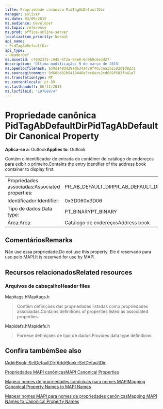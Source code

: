 ```yaml
---
title: Propriedade canônica PidTagAbDefaultDir
manager: soliver
ms.date: 03/09/2015
ms.audience: Developer
ms.topic: reference
ms.prod: office-online-server
localization_priority: Normal
api_name:
- PidTagAbDefaultDir
api_type:
- HeaderDef
ms.assetid: c7092375-c945-4f2a-94e0-6d969c6edd27
description: 'Última modificação: 9 de março de 2015'
ms.openlocfilehash: ad0d148dd29ad634a420f405cea3b2582d1d8231
ms.sourcegitcommit: 9d60cd82b5413446e5bc8ace2cd689f683fb41a7
ms.translationtype: MT
ms.contentlocale: pt-BR
ms.lasthandoff: 06/11/2018
ms.locfileid: "19768874"
---
```

# <a name="pidtagabdefaultdir-canonical-property"></a><span data-ttu-id="cd008-103">Propriedade canônica PidTagAbDefaultDir</span><span class="sxs-lookup"><span data-stu-id="cd008-103">PidTagAbDefaultDir Canonical Property</span></span>

  
  
<span data-ttu-id="cd008-104">**Aplica-se a**: Outlook</span><span class="sxs-lookup"><span data-stu-id="cd008-104">**Applies to**: Outlook</span></span> 
  
<span data-ttu-id="cd008-105">Contém o identificador de entrada do contêiner de catálogo de endereços para exibir o primeiro.</span><span class="sxs-lookup"><span data-stu-id="cd008-105">Contains the entry identifier of the address book container to display first.</span></span> 
  
|||
|:-----|:-----|
|<span data-ttu-id="cd008-106">Propriedades associadas:</span><span class="sxs-lookup"><span data-stu-id="cd008-106">Associated properties:</span></span>  <br/> |<span data-ttu-id="cd008-107">PR_AB_DEFAULT_DIR</span><span class="sxs-lookup"><span data-stu-id="cd008-107">PR_AB_DEFAULT_DIR</span></span>  <br/> |
|<span data-ttu-id="cd008-108">Identificador:</span><span class="sxs-lookup"><span data-stu-id="cd008-108">Identifier:</span></span>  <br/> |<span data-ttu-id="cd008-109">0x3D06</span><span class="sxs-lookup"><span data-stu-id="cd008-109">0x3D06</span></span>  <br/> |
|<span data-ttu-id="cd008-110">Tipo de dados:</span><span class="sxs-lookup"><span data-stu-id="cd008-110">Data type:</span></span>  <br/> |<span data-ttu-id="cd008-111">PT_BINARY</span><span class="sxs-lookup"><span data-stu-id="cd008-111">PT_BINARY</span></span>  <br/> |
|<span data-ttu-id="cd008-112">Área:</span><span class="sxs-lookup"><span data-stu-id="cd008-112">Area:</span></span>  <br/> |<span data-ttu-id="cd008-113">Catálogo de endereços</span><span class="sxs-lookup"><span data-stu-id="cd008-113">Address book</span></span>  <br/> |
   
## <a name="remarks"></a><span data-ttu-id="cd008-114">Comentários</span><span class="sxs-lookup"><span data-stu-id="cd008-114">Remarks</span></span>

<span data-ttu-id="cd008-115">Não use essa propriedade.</span><span class="sxs-lookup"><span data-stu-id="cd008-115">Do not use this property.</span></span> <span data-ttu-id="cd008-116">Ele é reservado para uso pelo MAPI.</span><span class="sxs-lookup"><span data-stu-id="cd008-116">It is reserved for use by MAPI.</span></span>
  
## <a name="related-resources"></a><span data-ttu-id="cd008-117">Recursos relacionados</span><span class="sxs-lookup"><span data-stu-id="cd008-117">Related resources</span></span>

### <a name="header-files"></a><span data-ttu-id="cd008-118">Arquivos de cabeçalho</span><span class="sxs-lookup"><span data-stu-id="cd008-118">Header files</span></span>

<span data-ttu-id="cd008-119">Mapitags.h</span><span class="sxs-lookup"><span data-stu-id="cd008-119">Mapitags.h</span></span>
  
> <span data-ttu-id="cd008-120">Contém definições das propriedades listadas como propriedades associadas.</span><span class="sxs-lookup"><span data-stu-id="cd008-120">Contains definitions of properties listed as associated properties.</span></span>
    
<span data-ttu-id="cd008-121">Mapidefs.h</span><span class="sxs-lookup"><span data-stu-id="cd008-121">Mapidefs.h</span></span>
  
> <span data-ttu-id="cd008-122">Fornece definições de tipo de dados.</span><span class="sxs-lookup"><span data-stu-id="cd008-122">Provides data type definitions.</span></span>
    
## <a name="see-also"></a><span data-ttu-id="cd008-123">Confira também</span><span class="sxs-lookup"><span data-stu-id="cd008-123">See also</span></span>



[<span data-ttu-id="cd008-124">IAddrBook::SetDefaultDir</span><span class="sxs-lookup"><span data-stu-id="cd008-124">IAddrBook::SetDefaultDir</span></span>](iaddrbook-setdefaultdir.md)


[<span data-ttu-id="cd008-125">Propriedades MAPI canônicas</span><span class="sxs-lookup"><span data-stu-id="cd008-125">MAPI Canonical Properties</span></span>](mapi-canonical-properties.md)
  
[<span data-ttu-id="cd008-126">Mapear nomes de propriedades canônicas para nomes MAPI</span><span class="sxs-lookup"><span data-stu-id="cd008-126">Mapping Canonical Property Names to MAPI Names</span></span>](mapping-canonical-property-names-to-mapi-names.md)
  
[<span data-ttu-id="cd008-127">Mapear nomes MAPI para nomes de propriedades canônicas</span><span class="sxs-lookup"><span data-stu-id="cd008-127">Mapping MAPI Names to Canonical Property Names</span></span>](mapping-mapi-names-to-canonical-property-names.md)

